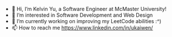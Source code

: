 - 👋 Hi, I’m Kelvin Yu, a Software Engineer at McMaster University!
- 👀 I’m interested in Software Development and Web Design
- 🌱 I’m currently working on improving my LeetCode abilities :^)
- 📫 How to reach me https://www.linkedin.com/in/ukaiwen/
